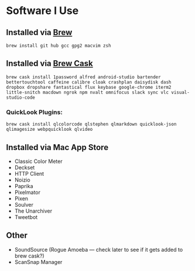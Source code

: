 # Software I Use

## Installed via [Brew](http://brew.sh)

`brew install git hub gcc gpg2 macvim zsh`


## Installed via [Brew Cask](https://caskroom.github.io)

`brew cask install 1password alfred android-studio bartender bettertouchtool caffeine calibre cloak crashplan daisydisk dash dropbox dropshare fantastical flux keybase google-chrome iterm2 little-snitch macdown ngrok npm nvalt omnifocus slack sync vlc visual-studio-code`

### QuickLook Plugins:

`brew cask install qlcolorcode qlstephen qlmarkdown quicklook-json qlimagesize webpquicklook qlvideo`

## Installed via Mac App Store

* Classic Color Meter
* Deckset
* HTTP Client
* Noizio
* Paprika
* Pixelmator
* Pixen
* Soulver
* The Unarchiver
* Tweetbot


## Other

* SoundSource (Rogue Amoeba — check later to see if it gets added to brew cask?)
* ScanSnap Manager
